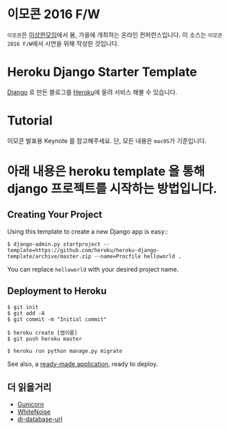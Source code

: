 # 이모콘 2016 F/W
``이모콘``은 [이상한모임](http://blog.weirdx.io)에서 봄, 가을에 개최하는 온라인 컨퍼런스입니다.
이 소스는 ``이모콘 2016 F/W``에서 시연을 위해 작성한 것입니다.

# Heroku Django Starter Template
[Django](www.djangoproject.com) 로 만든 블로그를 [Heroku](www.hreoku.com)에 올려 서비스 해볼 수 있습니다.

# Tutorial
이모콘 발표용 Keynote 를 참고해주세요.
단, 모든 내용은 ``macOS``가 기준입니다.

# 아래 내용은 heroku template 을 통해 django 프로젝트를 시작하는 방법입니다.

## Creating Your Project

Using this template to create a new Django app is easy::

    $ django-admin.py startproject --template=https://github.com/heroku/heroku-django-template/archive/master.zip --name=Procfile helloworld .

You can replace ``helloworld`` with your desired project name.

## Deployment to Heroku

    $ git init
    $ git add -A
    $ git commit -m "Initial commit"

    $ heroku create [앱이름]
    $ git push heroku master

    $ heroku run python manage.py migrate

See also, a [ready-made application](https://github.com/heroku/python-getting-started), ready to deploy.

## 더 읽을거리

- [Gunicorn](https://warehouse.python.org/project/gunicorn/)
- [WhiteNoise](https://warehouse.python.org/project/whitenoise/)
- [dj-database-url](https://warehouse.python.org/project/dj-database-url/)
